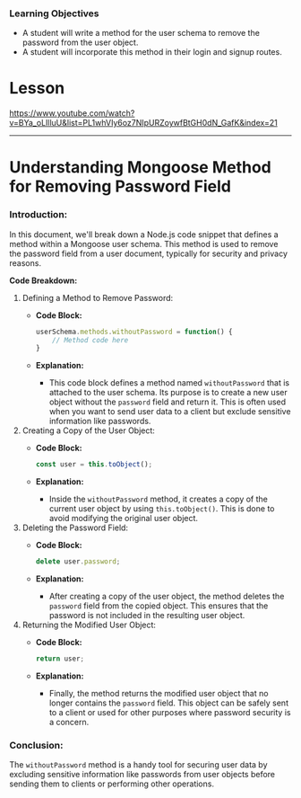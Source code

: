 ### Learning Objectives

- A student will write a method for the user schema to remove the password from the user object.
- A student will incorporate this method in their login and signup routes.

# Lesson

https://www.youtube.com/watch?v=BYa_oLIlluU&list=PL1whVIy6oz7NIpURZoywfBtGH0dN_GafK&index=21

---

# **Understanding Mongoose Method for Removing Password Field**

### **Introduction:**

In this document, we'll break down a Node.js code snippet that defines a method within a Mongoose user schema. This method is used to remove the password field from a user document, typically for security and privacy reasons.

**Code Breakdown:**

1. Defining a Method to Remove Password:
    - **Code Block:**
        
        ```jsx
        userSchema.methods.withoutPassword = function() {
            // Method code here
        }
        
        ```
        
    - **Explanation:**
        - This code block defines a method named `withoutPassword` that is attached to the user schema. Its purpose is to create a new user object without the `password` field and return it. This is often used when you want to send user data to a client but exclude sensitive information like passwords.
2. Creating a Copy of the User Object:
    - **Code Block:**
        
        ```jsx
        const user = this.toObject();
        
        ```
        
    - **Explanation:**
        - Inside the `withoutPassword` method, it creates a copy of the current user object by using `this.toObject()`. This is done to avoid modifying the original user object.
3. Deleting the Password Field:
    - **Code Block:**
        
        ```jsx
        delete user.password;
        
        ```
        
    - **Explanation:**
        - After creating a copy of the user object, the method deletes the `password` field from the copied object. This ensures that the password is not included in the resulting user object.
4. Returning the Modified User Object:
    - **Code Block:**
        
        ```jsx
        return user;
        
        ```
        
    - **Explanation:**
        - Finally, the method returns the modified user object that no longer contains the `password` field. This object can be safely sent to a client or used for other purposes where password security is a concern.

### **Conclusion:**

The `withoutPassword` method is a handy tool for securing user data by excluding sensitive information like passwords from user objects before sending them to clients or performing other operations.